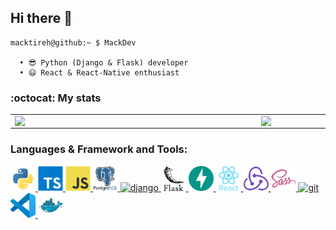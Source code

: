 ## Hi there 👋

```cli
macktireh@github:~ $ MackDev

  • 😎 Python (Django & Flask) developer
  • 😃 React & React-Native enthusiast
```

### :octocat: My stats
  <table>
  <tr>
      <td>
       <img width="380px" align="left" src="https://github-readme-stats.vercel.app/api?username=Macktireh&show_icons=true"/>
      </td>
      <td>
       <!--
       <img width="400px" align="left" src="https://github-readme-stats.vercel.app/api/top-langs/?username=Macktireh&hide=css&layout=compact"/>
       -->
       <img width="380px" align="left" src="https://api.githubtrends.io/user/svg/Macktireh/langs?time_range=one_year&compact=True&theme=classic" />
      </td>      
  </tr>   
</table>


<h3 align="left">Languages & Framework and Tools:</h3>
<p align="left">
    <a href="https://www.python.org" target="_blank" rel="noreferrer">
        <img src="https://raw.githubusercontent.com/devicons/devicon/master/icons/python/python-original.svg" title="python" alt="python" width="40" height="40"/>
    </a>
    <a href="https://www.typescriptlang.org/" target="_blank" rel="noreferrer">
        <img src="https://raw.githubusercontent.com/devicons/devicon/master/icons/typescript/typescript-original.svg" title="typescript" alt="typescript" width="40" height="40"/>
    </a>
    <a href="https://developer.mozilla.org/en-US/docs/Web/JavaScript" target="_blank" rel="noreferrer">
        <img src="https://raw.githubusercontent.com/devicons/devicon/master/icons/javascript/javascript-original.svg" title="javascript" alt="javascript" width="40" height="40"/>
    </a>
    <a href="https://www.postgresql.org" target="_blank" rel="noreferrer">
        <img src="https://raw.githubusercontent.com/devicons/devicon/master/icons/postgresql/postgresql-original-wordmark.svg" title="postgresql" alt="postgresql" width="40" height="40"/>
    </a>
    <a href="https://www.djangoproject.com/" target="_blank" rel="noreferrer">
        <img src="https://cdn.worldvectorlogo.com/logos/django.svg" title="django" alt="django" width="40" height="40"/>
    </a>
    <a href="https://flask.palletsprojects.com/" target="_blank" rel="noreferrer">
        <img src="https://github.com/Macktireh/Icons/blob/main/Icons/flask.png" title="Flask" alt="flask" width="40" height="40"/>
    </a>
    <a href="https://flask.palletsprojects.com/" target="_blank" rel="noreferrer">
        <img src="https://github.com/devicons/devicon/blob/master/icons/fastapi/fastapi-original.svg" title="FastAPI" alt="FastAPI" width="40" height="40"/>
    </a>
    <a href="https://reactjs.org/" target="_blank" rel="noreferrer">
        <img src="https://raw.githubusercontent.com/devicons/devicon/master/icons/react/react-original-wordmark.svg" title="react" alt="react" width="40" height="40"/>
    </a> 
    <a href="https://redux.js.org" target="_blank" rel="noreferrer">
        <img src="https://raw.githubusercontent.com/devicons/devicon/master/icons/redux/redux-original.svg" title="redux" alt="redux" width="40" height="40"/>
    </a>
    <a href="https://sass-lang.com" target="_blank" rel="noreferrer">
        <img src="https://raw.githubusercontent.com/devicons/devicon/master/icons/sass/sass-original.svg" title="sass" alt="sass" width="40" height="40"/>
    </a>
    <a href="https://git-scm.com/" target="_blank" rel="noreferrer">
        <img src="https://www.vectorlogo.zone/logos/git-scm/git-scm-icon.svg" title="git" alt="git" width="40" height="40"/>
    </a>
    <a href="https://git-scm.com/" target="_blank" rel="noreferrer">
        <img src="https://github.com/devicons/devicon/blob/master/icons/vscode/vscode-original.svg" title="vscode" alt="vscode" width="40" height="40"/>
    </a>
    <a href="https://git-scm.com/" target="_blank" rel="noreferrer">
        <img src="https://github.com/devicons/devicon/blob/master/icons/docker/docker-original.svg" title="Docker" alt="Docker" width="40" height="40"/>
    </a>
  <!--
    <a href="https://www.w3.org/html/" target="_blank" rel="noreferrer">
        <img src="https://raw.githubusercontent.com/devicons/devicon/master/icons/html5/html5-original-wordmark.svg" title="html5" alt="html5" width="40" height="40"/>
    </a>
    <a href="https://www.w3schools.com/css/" target="_blank" rel="noreferrer">
        <img src="https://raw.githubusercontent.com/devicons/devicon/master/icons/css3/css3-original-wordmark.svg" title="css3" alt="css3" width="40" height="40"/> 
    </a>
-->
</p>


<!--
### Hi there 👋


 
**Macktireh/Macktireh** is a ✨ _special_ ✨ repository because its `README.md` (this file) appears on your GitHub profile.

Here are some ideas to get you started:

- 🔭 I’m currently working on ...
- 🌱 I’m currently learning ...
- 👯 I’m looking to collaborate on ...
- 🤔 I’m looking for help with ...
- 💬 Ask me about ...
- 📫 How to reach me: ...
- 😄 Pronouns: ...
- ⚡ Fun fact: ...


![GitHub stats](https://github-readme-stats.vercel.app/api?username=macktireh&show_icons=true&theme=tokyonight)
  <img src="https://github-readme-stats.vercel.app/api/top-langs/?username=macktireh&theme=tokyonight" />
<div style="display: flex;">
  <img src="https://github-readme-stats.vercel.app/api/top-langs/?username=macktireh&show_icons=true&theme=tokyonight" />
  https://api.githubtrends.io/user/svg/Macktireh/langs?time_range=one_year&theme=classic
  <img src="https://github-readme-stats.vercel.app/api?username=macktireh&show_icons=true&theme=tokyonight" />
</div>


![Top languages](https://github-readme-stats.vercel.app/api/top-langs/?username=macktireh&show_icons=true&theme=tokyonight)
<img src="https://github-readme-stats.vercel.app/api?username=macktireh&show_icons=true&theme=radical" />

<div style="display: flex;">
  <img src="https://api.githubtrends.io/user/svg/Macktireh/langs?time_range=one_year&compact=True&theme=classic" />

  <img src="https://api.githubtrends.io/user/svg/Macktireh/langs?time_range=one_year&theme=classic" />
  <img src="https://github-readme-stats.vercel.app/api?username=macktireh&show_icons=true&theme=tokyonight" />

</div>
-->
